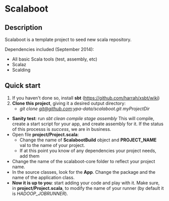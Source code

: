 # Scalaboot

## Description

Scalaboot is a template project to seed new scala repository. 

Dependencies included (September 2014): 

- All basic Scala tools (test, assembly, etc)
- Scalaz
- Scalding

## Quick start

1. If you haven't done so, install **sbt** (https://github.com/harrah/xsbt/wiki)
2. **Clone this project**, giving it a desired output directory: 
	- *git clone git@github.com:ypa-data/scalaboot.git myProjectDir*
- **Sanity test**: run *sbt clean compile stage assembly* This will compile, create a start script for your app, and create assembly for it. If the status of this processs is *success*, we are in business. 
- Open file **project/Project.scala**: 
	- Change the name of **ScalabootBuild** object and **PROJECT_NAME** val to the name of your project.
	- If at this point you know of any dependencies your project needs, add them
- Change the name of the scalaboot-core folder to reflect your project name.
- In the source classes, look for the **App**. Change the package and the name of the application class.
- **Now it is up to you**: start adding your code and play with it. Make sure, in **project/Project.scala**, to modify the name of your runner (by default it is *HADOOP_JOBRUNNER*). 


